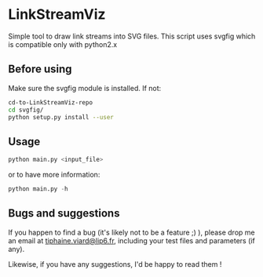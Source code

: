 LinkStreamViz
==========

Simple tool to draw link streams into SVG files.
This script uses svgfig which is compatible only with python2.x

Before using
------------

Make sure the svgfig module is installed. If not:
```bash
cd-to-LinkStreamViz-repo
cd svgfig/
python setup.py install --user
```

Usage
----------
```python
python main.py <input_file>
```
or to have more information:
```python
python main.py -h
```
Bugs and suggestions
----------
If you happen to find a bug (it's likely not to be a feature ;) ), please drop me an email at tiphaine.viard@lip6.fr, including your test files and parameters (if any).

Likewise, if you have any suggestions, I'd be happy to read them !
